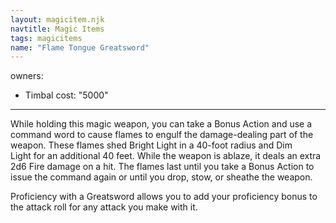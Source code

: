 ```yaml
---
layout: magicitem.njk
navtitle: Magic Items
tags: magicitems
name: "Flame Tongue Greatsword"
---
```

owners:
  - Timbal
cost: "5000"
---

While holding this magic weapon, you can take a Bonus Action and use a command word to cause flames to engulf the damage-dealing part of the weapon. These flames shed Bright Light in a 40-foot radius and Dim Light for an additional 40 feet. While the weapon is ablaze, it deals an extra 2d6 Fire damage on a hit. The flames last until you take a Bonus Action to issue the command again or until you drop, stow, or sheathe the weapon.

Proficiency with a Greatsword allows you to add your proficiency bonus to the attack roll for any attack you make with it.